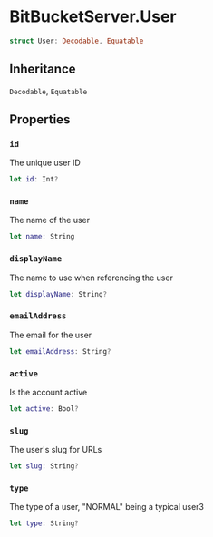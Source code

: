 # BitBucketServer.User

``` swift
struct User:​ Decodable, Equatable
```

## Inheritance

`Decodable`, `Equatable`

## Properties

### `id`

The unique user ID

``` swift
let id:​ Int?
```

### `name`

The name of the user

``` swift
let name:​ String
```

### `displayName`

The name to use when referencing the user

``` swift
let displayName:​ String?
```

### `emailAddress`

The email for the user

``` swift
let emailAddress:​ String?
```

### `active`

Is the account active

``` swift
let active:​ Bool?
```

### `slug`

The user's slug for URLs

``` swift
let slug:​ String?
```

### `type`

The type of a user, "NORMAL" being a typical user3

``` swift
let type:​ String?
```
